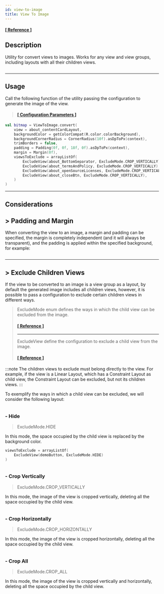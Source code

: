 ```yaml
---
id: view-to-image
title: View To Image
---
```


#### <a href="../reference/androidutils/com.jeovanimartinez.androidutils.views.viewtoimage/-view-to-image/index.html" target="_blank"><b>[ Reference ]</b></a>

## Description

Utility for convert views to images. Works for any view and view groups, including layouts with all their children views.

<p align="center"><img src={require('@site/docs/img/view-to-image/view-to-image-img1.png').default} alt="" /></p>

---

## Usage

Call the following function of the utility passing the configuration to generate the image of the view.

> #### <a href="../reference/androidutils/com.jeovanimartinez.androidutils.views.viewtoimage/-view-to-image/convert.html" target="_blank"><b>[ Configuration Parameters  ]</b></a>

```kotlin
val bitmap = ViewToImage.convert(
    view = about_contentCardLayout,
    backgroundColor = getColorCompat(R.color.colorBackground),
    backgroundCornerRadius = CornerRadius(10f).asDpToPx(context),
    trimBorders = false,
    padding = Padding(0f, 0f, 18f, 0f).asDpToPx(context),
    margin = Margin(0f),
    viewsToExclude = arrayListOf(
        ExcludeView(about_BottomSeparator, ExcludeMode.CROP_VERTICALLY),
        ExcludeView(about_termsAndPolicy, ExcludeMode.CROP_VERTICALLY),
        ExcludeView(about_openSourceLicenses, ExcludeMode.CROP_VERTICALLY),
        ExcludeView(about_closeBtn, ExcludeMode.CROP_VERTICALLY),
    )
)
```

---

## Considerations

## > Padding and Margin

When converting the view to an image, a margin and padding can be specified, the margin is completely independent (and it will always be transparent), 
and the padding is applied within the specified background, for example:

<p align="center"><img src={require('@site/docs/img/view-to-image/view-to-image-img2.png').default} alt="" /></p>

---

## > Exclude Children Views

If the view to be converted to an image is a view group as a layout, by default the generated image includes all children views, however, it is 
possible to pass a configuration to exclude certain children views in different ways.

> ExcludeMode enum defines the ways in which the child view can be excluded from the image.
> #### <a href="../reference/androidutils/com.jeovanimartinez.androidutils.views.viewtoimage.config/-exclude-mode/index.html" target="_blank"><b>[ Reference ]</b></a>
> ---
> ExcludeView define the configuration to exclude a child view from the image.
> #### <a href="../reference/androidutils/com.jeovanimartinez.androidutils.views.viewtoimage.config/-exclude-view/index.html" target="_blank"><b>[ Reference ]</b></a>

:::note
The children views to exclude must belong directly to the view. For example, if the view is a Linear Layout, which has a Constraint Layout as child view, 
the Constraint Layout can be excluded, but not its children views.
:::

To exemplify the ways in which a child view can be excluded, we will consider the following layout:

<p align="center"><img src={require('@site/docs/img/view-to-image/view-to-image-img3.png').default} alt="" /></p>

### - Hide

> ExcludeMode.HIDE

In this mode, the space occupied by the child view is replaced by the background color.

```kotlin
viewsToExclude = arrayListOf(
    ExcludeView(demoButton, ExcludeMode.HIDE)
)
```

<p align="center"><img src={require('@site/docs/img/view-to-image/view-to-image-img4.png').default} alt="" /></p>

### - Crop Vertically

> ExcludeMode.CROP_VERTICALLY

In this mode, the image of the view is cropped vertically, deleting all the space occupied by the child view.

<p align="center"><img src={require('@site/docs/img/view-to-image/view-to-image-img5.png').default} alt="" /></p>

### - Crop Horizontally

> ExcludeMode.CROP_HORIZONTALLY

In this mode, the image of the view is cropped horizontally, deleting all the space occupied by the child view.

<p align="center"><img src={require('@site/docs/img/view-to-image/view-to-image-img6.png').default} alt="" /></p>

### - Crop All

> ExcludeMode.CROP_ALL

In this mode, the image of the view is cropped vertically and horizontally, deleting all the space occupied by the child view.

<p align="center"><img src={require('@site/docs/img/view-to-image/view-to-image-img7.png').default} alt="" /></p>
